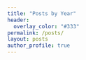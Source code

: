```yaml
---
title: "Posts by Year"
header:
  overlay_color: "#333"
permalink: /posts/
layout: posts
author_profile: true
---
```

